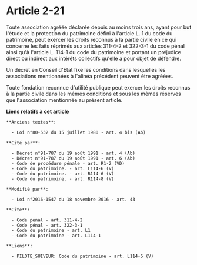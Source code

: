 # Article 2-21

Toute association agréée déclarée depuis au moins trois ans, ayant pour but l'étude et la protection du patrimoine défini à
l'article L. 1 du code du patrimoine, peut exercer les droits reconnus à la partie civile en ce qui concerne les faits
réprimés aux articles 311-4-2 et 322-3-1 du code pénal ainsi qu'à l'article L. 114-1 du code du patrimoine et portant un
préjudice direct ou indirect aux intérêts collectifs qu'elle a pour objet de défendre. 

Un décret en Conseil d'Etat fixe les conditions dans lesquelles les associations mentionnées à l'alinéa précédent peuvent
être agréées.

Toute fondation reconnue d'utilité publique peut exercer les droits reconnus à la partie civile dans les mêmes conditions et
sous les mêmes réserves que l'association mentionnée au présent article.

**Liens relatifs à cet article**

	**Anciens textes**:

	  - Loi n°80-532 du 15 juillet 1980 - art. 4 bis (Ab)

	**Cité par**:

	  - Décret n°91-787 du 19 août 1991 - art. 4 (Ab)
	  - Décret n°91-787 du 19 août 1991 - art. 6 (Ab)
	  - Code de procédure pénale - art. R1-2 (VD)
	  - Code du patrimoine. - art. L114-6 (V)
	  - Code du patrimoine. - art. R114-6 (V)
	  - Code du patrimoine. - art. R114-8 (V)

	**Modifié par**:

	  - Loi n°2016-1547 du 18 novembre 2016 - art. 43

	**Cite**:

	  - Code pénal - art. 311-4-2
	  - Code pénal - art. 322-3-1
	  - Code du patrimoine - art. L1
	  - Code du patrimoine - art. L114-1

	**Liens**:

	  - PILOTE_SUIVEUR: Code du patrimoine - art. L114-6 (V)
